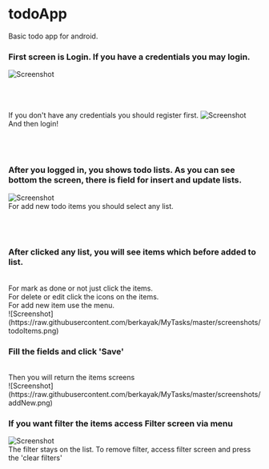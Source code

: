 # todoApp
Basic todo app for android.


### First screen is Login. If you have a credentials you may login.
![Screenshot](https://raw.githubusercontent.com/berkayak/MyTasks/master/screenshots/login.png)
<br/> <br/> <br/> <br/>

If you don't have any credentials you should register first.
![Screenshot](https://raw.githubusercontent.com/berkayak/MyTasks/master/screenshots/register.png)
<br/>
And then login!
<br/> <br/> <br/> <br/>


### After you logged in, you shows todo lists. As you can see bottom the screen, there is field for insert and update lists.
![Screenshot](https://raw.githubusercontent.com/berkayak/MyTasks/master/screenshots/lists.png)
<br/>
For add new todo items you should select any list.
<br/> <br/> <br/> <br/>


### After clicked any list, you will see items which before added to list.
<br/> 
For mark as done or not just click the items.
<br/> 
For delete or edit click the icons on the items.
<br/> 
For add new item use the menu.
<br/>
![Screenshot](https://raw.githubusercontent.com/berkayak/MyTasks/master/screenshots/todoItems.png)


### Fill the fields and click 'Save'
<br/> 
Then you will return the items screens
<br/> 
![Screenshot](https://raw.githubusercontent.com/berkayak/MyTasks/master/screenshots/addNew.png)


### If you want filter the items access Filter screen via menu
![Screenshot](https://raw.githubusercontent.com/berkayak/MyTasks/master/screenshots/filter.png)
<br/>
The filter stays on the list. To remove filter, access filter screen and press the 'clear filters'
<br/><br/><br/><br/>
